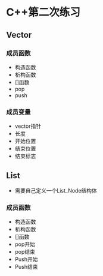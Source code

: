 # C++第二次练习
## Vector
### 成员函数
- 构造函数
- 析构函数
- []函数
- pop
- push

### 成员变量
- vector指针
- 长度
- 开始位置
- 结束位置
- 结束标志

## List
- 需要自己定义一个List_Node结构体

### 成员函数
- 构造函数
- 析构函数
- []函数
- pop开始
- pop结束
- Push开始
- Push结束